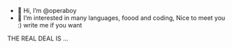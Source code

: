 - 👋 Hi, I’m @operaboy
- 👀 I’m interested in many languages, foood and coding,
  Nice to meet you :)
  write me if you want

<!---
operaboy/operaboy is a ✨ special ✨ repository because its `README.md` (this file) appears on your GitHub profile.
You can click the Preview link to take a look at your changes.
--->
THE REAL DEAL IS ...
